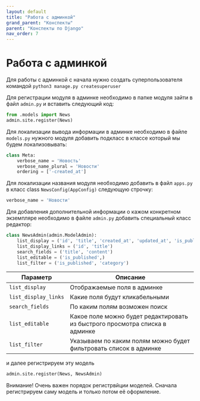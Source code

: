 ```yaml
---
layout: default
title: "Работа с админкой"
grand_parent: "Конспекты"
parent: "Конспекты по Django"
nav_order: 7
---
```


# Работа с админкой
Для работы с админкой с начала нужно создать суперпользователя командой `python3 manage.py createsuperuser`

Для регистрации модуля в админке необходимо в папке модуля зайти в файл `admin.py` и вставить следующий код:

```python
from .models import News
admin.site.register(News)
```

Для локализации вывода информации в админке необходимо в файле `models.py` нужного модуля добавить подкласс в классе который мы будем локализовывать:

```python
class Meta:
	verbose_name = 'Новость'
	verbose_name_plural = 'Новости'
	ordering = ['-created_at']
```

Для локализации названия модуля необходимо добавить в файл `apps.py` в класс class `NewsConfig(AppConfig)` следующую строчку:
```python
verbose_name = 'Новости'
```

Для добавления дополнительной информации о кажом конкретном экземпляре необходимо в файле `admin.py` добавить специальный класс редактор:

```python
class NewsAdmin(admin.ModelAdmin):
    list_display = ('id', 'title', 'created_at', 'updated_at', 'is_published')
    list_display_links = ('id', 'title')
    search_fields = ('title', 'content')
    list_editable = ('is_published',)
    list_filter = ('is_published', 'category')
```

| Параметр             | Описание                                                                    |
| -------------------- | --------------------------------------------------------------------------- |
| `list_display`       | Отображаемые поля в админке                                                 |
| `list_display_links` | Какие поля будут кликабельными                                              |
| `search_fields`      | По каким полям возможен поиск                                               |
| `list_editable`      | Какое поле можно будет редактировать из быстрого просмотра списка в админке |
| `list_filter`        | Указываем по каким полям можно будет фильтровать список в админке           |

и далее регистрируем эту модель

```python
admin.site.register(News, NewsAdmin)
```

Внимание! Очень важен порядок регистрвйции моделей. Сначала регистрируем саму модель и только потом её оформление.